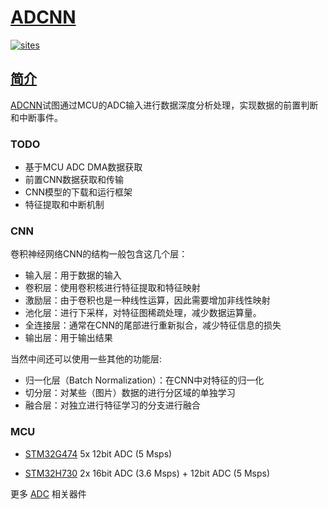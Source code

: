 # [ADCNN](https://github.com/tfmcu/ADCNN)

[![sites](http://182.61.61.133/link/resources/head.png)](http://www.STOPs.top)

## [简介](http://www.OS-Q.com/ADCNN)

[ADCNN](https://github.com/tfmcu/ADCNN)试图通过MCU的ADC输入进行数据深度分析处理，实现数据的前置判断和中断事件。


### TODO

* 基于MCU ADC DMA数据获取
* 前置CNN数据获取和传输
* CNN模型的下载和运行框架
* 特征提取和中断机制

### CNN

卷积神经网络CNN的结构一般包含这几个层：

* 输入层：用于数据的输入
* 卷积层：使用卷积核进行特征提取和特征映射
* 激励层：由于卷积也是一种线性运算，因此需要增加非线性映射
* 池化层：进行下采样，对特征图稀疏处理，减少数据运算量。
* 全连接层：通常在CNN的尾部进行重新拟合，减少特征信息的损失
* 输出层：用于输出结果


当然中间还可以使用一些其他的功能层:

* 归一化层（Batch Normalization）：在CNN中对特征的归一化
* 切分层：对某些（图片）数据的进行分区域的单独学习
* 融合层：对独立进行特征学习的分支进行融合


### MCU


* [STM32G474](https://docs.soc.xin/STM32G474) 5x 12bit ADC (5 Msps)

* [STM32H730](https://docs.soc.xin/STM32H730) 2x 16bit ADC (3.6 Msps) + 12bit ADC (5 Msps)

更多 [ADC](https://docs.soc.xin/for/adc) 相关器件
